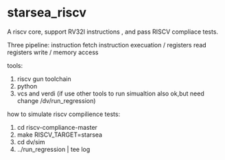 # starsea_riscv
A riscv core, support RV32I instructions , and pass RISCV compliace tests.

Three pipeline:
   instruction fetch
         instruction execuation / registers read
                registers write / memory access

tools:
   1. riscv gun toolchain
   2. python
   3. vcs and verdi (if use other tools to run simualtion also ok,but need change /dv/run_regression)

how to simulate riscv compilience tests:
   1. cd riscv-compliance-master
   2. make RISCV_TARGET=starsea
   3. cd dv/sim
   4. ../run_regression | tee log
 
